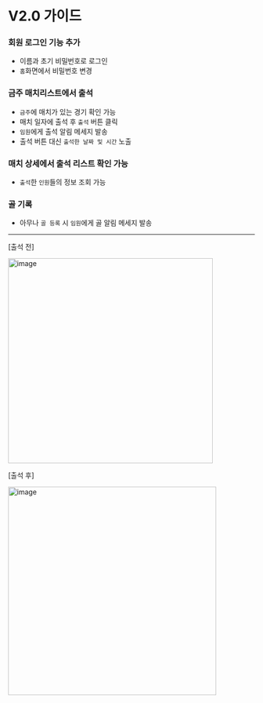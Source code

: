 # V2.0 가이드

### 회원 로그인 기능 추가
- 이름과 초기 비밀번호로 로그인
- `홈`화면에서 비밀번호 변경

### 금주 매치리스트에서 출석 
- `금주`에 매치가 있는 경기 확인 가능
- 매치 일자에 출석 후 `출석` 버튼 클릭
- `임원`에게 출석 알림 메세지 발송
- 출석 버튼 대신 `출석한 날짜 및 시간` 노출

### 매치 상세에서 출석 리스트 확인 가능 
- `출석`한 `인원`들의 정보 조회 가능

### 골 기록
- 아무나 `골 등록` 시 `임원`에게 골 알림 메세지 발송

---

[출석 전]
<div>
  <img width="418" alt="image" src="https://github.com/fcprovin/goal-check-web/assets/106896235/1d095b03-8f24-44a9-9c54-79e7dc1f646b">
</div>



[출석 후]
<div>
  <img width="425" alt="image" src="https://github.com/fcprovin/goal-check-web/assets/106896235/afe5f7d2-292b-4674-9191-58b6042fd230">
</div>






